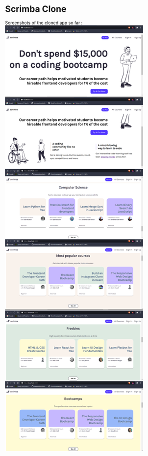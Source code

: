 # Scrimba Clone  


Screenshots of the cloned app so far :  
<img src="app_screenshots/front_page.png" width = "450" >   
<img src="app_screenshots/about_section.png" width = "450" >  
<img src="app_screenshots/cs_banner_with_avatar.png" width = "450" >  
<img src="app_screenshots/popular_banner_with_avatar.png" width = "450" >  
<img src="app_screenshots/freebies_banner_with_avatar.png" width = "450" >  
<img src="app_screenshots/bootcamp_banner_with_avatar.png" width = "450" >  

